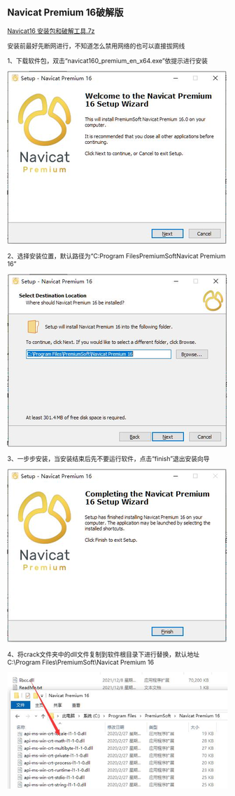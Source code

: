 ## Navicat Premium 16破解版

[Navicat16 安装包和破解工具.7z](../../assets/1659272793335.7z)



安装前最好先断网进行，不知道怎么禁用网络的也可以直接拔网线

1、下载软件包，双击“navicat160_premium_en_x64.exe”依提示进行安装

![](../assets/1659272793602.jpeg)

2、选择安装位置，默认路径为“C:Program FilesPremiumSoftNavicat Premium 16”

![](../assets/1659272793618.jpeg)

3、一步步安装，当安装结束后先不要运行软件，点击“finish”退出安装向导

![](../assets/1659272793634.jpeg)

4、将crack文件夹中的dll文件复制到软件根目录下进行替换，默认地址C:\Program Files\PremiumSoft\Navicat Premium 16

![](../assets/1659272793650.jpeg)

